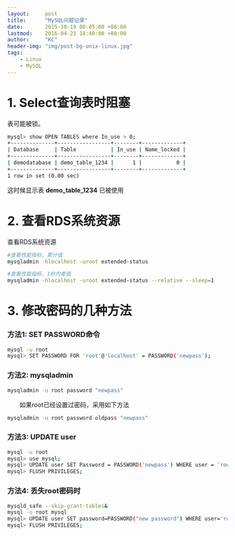 ```yaml
---
layout:     post
title:      "MySQL问题记录"
date:       2015-10-19 00:05:00 +08:00
lastmod: 	2016-04-23 18:40:00 +08:00
author:     "KC"
header-img: "img/post-bg-unix-linux.jpg"
tags:
    - Linux
    - MySQL
---
```


# 1. Select查询表时阻塞

表可能被锁。

```bash
mysql> show OPEN TABLES where In_use > 0;
+--------------+-----------------+--------+-------------+
| Database     | Table           | In_use | Name_locked |
+--------------+-----------------+--------+-------------+
| demodatabase | demo_table_1234 |      1 |           0 |
+--------------+-----------------+--------+-------------+
1 row in set (0.00 sec)
```

这时候显示表 **demo_table_1234** 已被使用

# 2. 查看RDS系统资源

查看RDS系统资源

```bash
#查看性能指标，累计值
mysqladmin -hlocalhost -uroot extended-status

#查看性能指标，1秒内差值 
mysqladmin -hlocalhost -uroot extended-status --relative --sleep=1
```

# 3. 修改密码的几种方法

### 方法1: SET PASSWORD命令

```bash
mysql -u root
mysql> SET PASSWORD FOR 'root'@'localhost' = PASSWORD('newpass');
```

### 方法2: mysqladmin

```bash
mysqladmin -u root password "newpass"
```

　　如果root已经设置过密码，采用如下方法

```bash
mysqladmin -u root password oldpass "newpass"
```

### 方法3: UPDATE user

```bash
mysql -u root
mysql> use mysql;
mysql> UPDATE user SET Password = PASSWORD('newpass') WHERE user = 'root';
mysql> FLUSH PRIVILEGES;
```

### 方法4: 丢失root密码时

```bash
mysqld_safe --skip-grant-tables&
mysql -u root mysql
mysql> UPDATE user SET password=PASSWORD("new password") WHERE user='root';
mysql> FLUSH PRIVILEGES;
```
